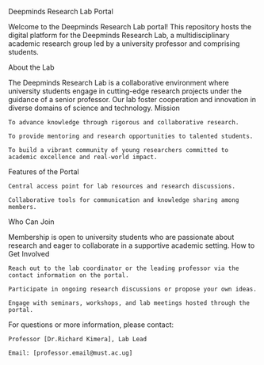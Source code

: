 Deepminds Research Lab Portal

Welcome to the Deepminds Research Lab portal! This repository hosts the digital platform for the Deepminds Research Lab, a multidisciplinary academic research group led by a university professor and comprising students.

About the Lab

The Deepminds Research Lab is a collaborative environment where university students engage in cutting-edge research projects under the guidance of a senior professor. Our lab foster cooperation and innovation in diverse domains of science and technology.
Mission

    To advance knowledge through rigorous and collaborative research.

    To provide mentoring and research opportunities to talented students.

    To build a vibrant community of young researchers committed to academic excellence and real-world impact.

Features of the Portal

    Central access point for lab resources and research discussions.

    Collaborative tools for communication and knowledge sharing among members.

Who Can Join

Membership is open to university students who are passionate about research and eager to collaborate in a supportive academic setting.
How to Get Involved

    Reach out to the lab coordinator or the leading professor via the contact information on the portal.

    Participate in ongoing research discussions or propose your own ideas.

    Engage with seminars, workshops, and lab meetings hosted through the portal.


For questions or more information, please contact:

    Professor [Dr.Richard Kimera], Lab Lead

    Email: [professor.email@must.ac.ug]